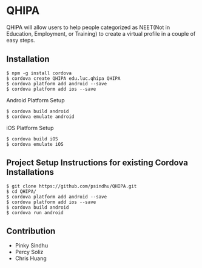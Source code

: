 # QHIPA

<p>QHIPA will allow users to help people categorized as NEET(Not in Education, Employment, or Training) to create a virtual profile in a couple of easy steps. </p>


## Installation

```
$ npm -g install cordova
$ cordova create QHIPA edu.luc.qhipa QHIPA
$ cordova platform add android --save
$ cordova platform add ios --save
```

<p>Android Platform Setup</p>

```
$ cordova build android
$ cordova emulate android
```


<p>iOS Platform Setup</p>

```
$ cordova build iOS
$ cordova emulate iOS
```


## Project Setup Instructions for existing Cordova Installations

```
$ git clone https://github.com/psindhu/QHIPA.git
$ cd QHIPA/
$ cordova platform add android --save
$ cordova platform add ios --save
$ cordova build android
$ cordova run android
```


## Contribution

- Pinky Sindhu
- Percy Soliz
- Chris Huang

